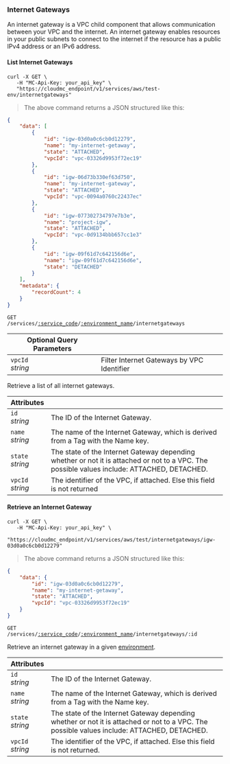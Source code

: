 ### Internet Gateways

An internet gateway is a VPC child component that allows communication between your VPC and the internet.
An internet gateway enables resources in your public subnets to connect to the internet if the resource has a public IPv4 address or an IPv6 address.

<!-------------------- LIST INTERNET GATEWAYS -------------------->

#### List Internet Gateways

```shell
curl -X GET \
   -H "MC-Api-Key: your_api_key" \
   "https://cloudmc_endpoint/v1/services/aws/test-env/internetgateways"
```
> The above command returns a JSON structured like this:
```json
{
    "data": [
        {
            "id": "igw-03d0a0c6cb0d12279",
            "name": "my-internet-getaway",
            "state": "ATTACHED",
            "vpcId": "vpc-03326d9953f72ec19"
        },
        {
            "id": "igw-06d73b330ef63d750",
            "name": "my-internet-gateway",
            "state": "ATTACHED",
            "vpcId": "vpc-0094a0760c22437ec"
        },
        {
            "id": "igw-077302734797e7b3e",
            "name": "project-igw",
            "state": "ATTACHED",
            "vpcId": "vpc-0d9134bbb657cc1e3"
        },
        {
            "id": "igw-09f61d7c642156d6e",
            "name": "igw-09f61d7c642156d6e",
            "state": "DETACHED"
        }
    ],
    "metadata": {
        "recordCount": 4
    }
}
```

<code>GET /services/<a href="#administration-service-connections">:service_code</a>/<a href="#administration-environments">:environment_name</a>/internetgateways</code>

Optional Query Parameters | &nbsp;
---------- | -----------
`vpcId`<br/>*string* | Filter Internet Gateways by VPC Identifier

Retrieve a list of all internet gateways.

| Attributes                        | &nbsp;                                                                                                                                                                                                                   |
|-----------------------------------|--------------------------------------------------------------------------------------------------------------------------------------------------------------------------------------------------------------------------|
| `id`<br/>*string*                 | The ID of the Internet Gateway.                                                                                                                                                                                                  |
| `name`<br/>*string*               | The name of the Internet Gateway, which is derived from a Tag with the Name key.                                                                                                                                                                                                |
| `state`<br/>*string*              | The state of the Internet Gateway depending whether or not it is attached or not to a VPC. The possible values include: ATTACHED, DETACHED.                                                                                                                                                  |
| `vpcId`<br/>*string*              | The identifier of the VPC, if attached. Else this field is not returned                                                                                                                                                                         |

<!-------------------- RETRIEVE INTERNET GATEWAY BY ID-------------------->

#### Retrieve an Internet Gateway

```shell
curl -X GET \
   -H "MC-Api-Key: your_api_key" \
   "https://cloudmc_endpoint/v1/services/aws/test/internetgateways/igw-03d0a0c6cb0d12279"
```
> The above command returns a JSON structured like this:

```json
{
    "data": {
        "id": "igw-03d0a0c6cb0d12279",
        "name": "my-internet-getaway",
        "state": "ATTACHED",
        "vpcId": "vpc-03326d9953f72ec19"
    }
}
```

<code>GET /services/<a href="#administration-service-connections">:service_code</a>/<a href="#administration-environments">:environment_name</a>/internetgateways/:id</code>

Retrieve an internet gateway in a given [environment](#administration-environments).

| Attributes                        | &nbsp;                                                                                                                                                                                                                   |
|-----------------------------------|--------------------------------------------------------------------------------------------------------------------------------------------------------------------------------------------------------------------------|
| `id`<br/>*string*                 | The ID of the Internet Gateway.                                                                                                                                                                                                  |
| `name`<br/>*string*               | The name of the Internet Gateway, which is derived from a Tag with the Name key.                                                                                                                                                                                                |
| `state`<br/>*string*              | The state of the Internet Gateway depending whether or not it is attached or not to a VPC. The possible values include: ATTACHED, DETACHED.                                                                                                                                                  |
| `vpcId`<br/>*string*              | The identifier of the VPC, if attached. Else this field is not returned.                                                                                                                                                                         |